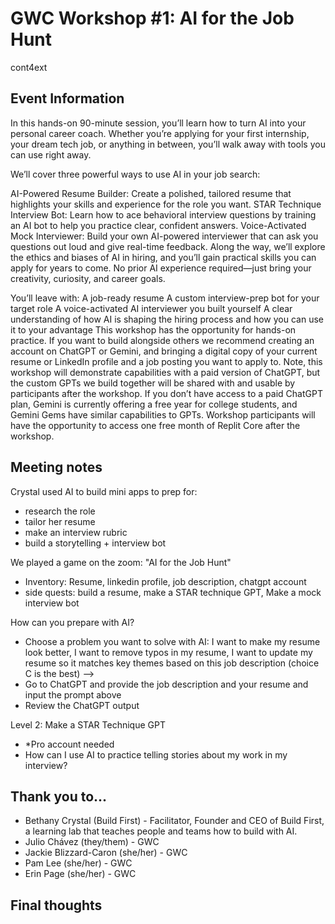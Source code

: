 # GWC Workshop #1: AI for the Job Hunt
cont4ext


## Event Information
In this hands-on 90-minute session, you’ll learn how to turn AI into your personal career coach. Whether you’re applying for your first internship, your dream tech job, or anything in between, you’ll walk away with tools you can use right away.

We’ll cover three powerful ways to use AI in your job search:

AI-Powered Resume Builder: Create a polished, tailored resume that highlights your skills and experience for the role you want.
STAR Technique Interview Bot: Learn how to ace behavioral interview questions by training an AI bot to help you practice clear, confident answers.
Voice-Activated Mock Interviewer: Build your own AI-powered interviewer that can ask you questions out loud and give real-time feedback.
Along the way, we’ll explore the ethics and biases of AI in hiring, and you’ll gain practical skills you can apply for years to come. No prior AI experience required—just bring your creativity, curiosity, and career goals.

You’ll leave with:
A job-ready resume
A custom interview-prep bot for your target role
A voice-activated AI interviewer you built yourself
A clear understanding of how AI is shaping the hiring process and how you can use it to your advantage
This workshop has the opportunity for hands-on practice. If you want to build alongside others we recommend creating an account on ChatGPT or Gemini, and bringing a digital copy of your current resume or LinkedIn profile and a job posting you want to apply to. Note, this workshop will demonstrate capabilities with a paid version of ChatGPT, but the custom GPTs we build together will be shared with and usable by participants after the workshop. If you don’t have access to a paid ChatGPT plan, Gemini is currently offering a free year for college students, and Gemini Gems have similar capabilities to GPTs. Workshop participants will have the opportunity to access one free month of Replit Core after the workshop.


## Meeting notes
Crystal used AI to build mini apps to prep for:
- research the role
- tailor her resume
- make an interview rubric
- build a storytelling + interview bot

We played a game on the zoom: "AI for the Job Hunt" 
- Inventory: Resume, linkedin profile, job description, chatgpt account
- side quests: build a resume, make a STAR technique GPT, Make a mock interview bot

How can you prepare with AI?
- Choose a problem you want to solve with AI: I want to make my resume look better, I want to remove typos in my resume, I want to update my resume so it matches key themes based on this job description (choice C is the best) -->
- Go to ChatGPT and provide the job description and your resume and input the prompt above
- Review the ChatGPT output

Level 2: Make a STAR Technique GPT
- *Pro account needed
- How can I use AI to practice telling stories about my work in my interview?


## Thank you to...
- Bethany Crystal (Build First) - Facilitator, Founder and CEO of Build First, a learning lab that teaches people and teams how to build with AI. 
- Julio Chávez (they/them) - GWC
- Jackie Blizzard-Caron (she/her) - GWC
- Pam Lee (she/her) - GWC
- Erin Page (she/her) - GWC
 

## Final thoughts
